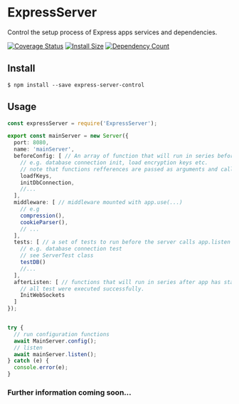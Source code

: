 # ExpressServer
Control the setup process of Express apps services and dependencies.

[![Coverage Status](https://coveralls.io/repos/github/roiperlman/express-server/badge.svg?branch=master)](https://coveralls.io/github/roiperlman/express-server?branch=master)
[![Install Size](https://badgen.net/packagephobia/publish/express-server)](https://packagephobia.com/result?p=express-server)
[![Dependency Count](https://badgen.net/bundlephobia/dependency-count/express-server)](https://badgen.net/bundlephobia/dependency-count/express-server)

## Install
`$ npm install --save express-server-control`

## Usage

```typescript
const expressServer = require('ExpressServer');

export const mainServer = new Server({
  port: 8080,
  name: 'mainServer',
  beforeConfig: [ // An array of function that will run in series before mounting middleware
    // e.g. database connection init, load encryption keys etc.
    // note that functions refferences are passed as arguments and called later by the class 
    loadfKeys,
    initDbConnection,
    //...
  ],
  middleware: [ // middleware mounted with app.use(...)
    // e.g
    compression(),
    cookieParser(),
    // ...
  ],
  tests: [ // a set of tests to run before the server calls app.listen
    // e.g. database connection test
    // see ServerTest class
    testDB()
    //...
  ],
  afterListen: [ // functions that will run in series after app has started listening and 
    // all test were executed successfully.
    InitWebSockets
  ]
});


try {
  // run configuration functions
  await MainServer.config();
  // listen
  await mainServer.listen();
} catch (e) {
  console.error(e);
}


```

### Further information coming soon...
